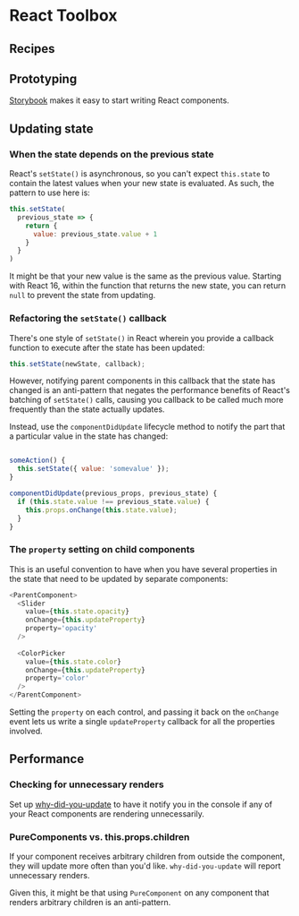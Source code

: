 # React Toolbox

## Recipes

## Prototyping

[Storybook](https://storybook.js.org/) makes it easy to start writing React components.

## Updating state

### When the state depends on the previous state

React's `setState()` is asynchronous, so you can't expect `this.state` to contain the latest values when your new state is evaluated. As such, the pattern to use here is:

```js
this.setState(
  previous_state => {
    return {
      value: previous_state.value + 1
    }
  }
)
```

It might be that your new value is the same as the previous value. Starting with React 16, within the function that returns the new state, you can return `null` to prevent the state from updating.

### Refactoring the `setState()` callback

There's one style of `setState()` in React wherein you provide a callback function to execute after the state has been updated:

```js
this.setState(newState, callback);
```

However, notifying parent components in this callback that the state has changed is an anti-pattern that negates the performance benefits of React's batching of `setState()` calls, causing you callback to be called much more frequently than the state actually updates.

Instead, use the `componentDidUpdate` lifecycle method to notify the part that a particular value in the state has changed:

```js

someAction() {
  this.setState({ value: 'somevalue' });
}

componentDidUpdate(previous_props, previous_state) {
  if (this.state.value !== previous_state.value) {
    this.props.onChange(this.state.value);
  }
}
```

### The `property` setting on child components

This is an useful convention to have when you have several properties in the state that need to be updated by separate components:

```js
<ParentComponent>
  <Slider
    value={this.state.opacity} 
    onChange={this.updateProperty} 
    property='opacity'
  />
  
  <ColorPicker
    value={this.state.color} 
    onChange={this.updateProperty} 
    property='color'
  />
</ParentComponent>
```

Setting the `property` on each control, and passing it back on the `onChange` event lets us write a single `updateProperty` callback for all the properties involved.

## Performance

### Checking for unnecessary renders

Set up [why-did-you-update](https://github.com/maicki/why-did-you-update) to have it notify you in the console if any of your React components are rendering unnecessarily.

### PureComponents vs. this.props.children

If your component receives arbitrary children from outside the component, they will update more often than you'd like. `why-did-you-update` will report unnecessary renders. 

Given this, it might be that using `PureComponent` on any component that renders arbitrary children is an anti-pattern.
